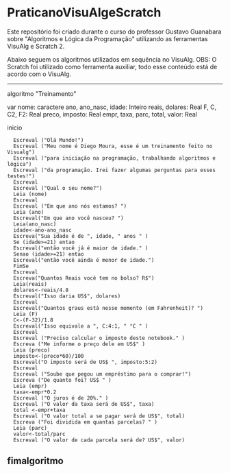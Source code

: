 # PraticanoVisuAlgeScratch
 Este repositório foi criado durante o curso do professor Gustavo Guanabara sobre "Algoritmos e Lógica da Programação" utilizando as ferramentas VisuAlg e Scratch 2.

 Abaixo seguem os algoritmos utilizados em sequência no VisuAlg.
 OBS: O Scratch foi utilizado como ferramenta auxiliar, todo esse conteúdo está de acordo com o VisuAlg.

------------------------------------------------------------

algoritmo "Treinamento"

var
   nome: caractere
   ano, ano_nasc, idade: Inteiro
   reais, dolares: Real
   F, C, C2, F2: Real
   preco, imposto: Real
   empr, taxa, parc, total, valor: Real

inicio

      Escreval ("Olá Mundo!")
      Escreval ("Meu nome é Diego Moura, esse é um treinamento feito no Visualg")
      Escreval ("para iniciação na programação, trabalhando algoritmos e lógica")
      Escreval ("da programação. Irei fazer algumas perguntas para esses testes!")
      Escreval
      Escreval ("Qual o seu nome?")
      Leia (nome)
      Escreval
      Escreval ("Em que ano nós estamos? ")
      Leia (ano)
      Escreval("Em que ano você nasceu? ")
      Leia(ano_nasc)
      idade<-ano-ano_nasc
      Escreva("Sua idade é de ", idade, " anos " )
      Se (idade>=21) entao
      Escreval("então você já é maior de idade." )
      Senao (idade>=21) entao
      Escreval("então você ainda é menor de idade.")
      FimSe
      Escreval
      Escreva("Quantos Reais você tem no bolso? R$")
      Leia(reais)
      dolares<-reais/4.8
      Escreval("Isso daria US$", dolares)
      Escreval
      Escreval("Quantos graus está nesse momento (em Fahrenheit)? ")
      Leia (F)
      C<-(F-32)/1.8
      Escreval("Isso equivale a ", C:4:1, " °C " )
      Escreval
      Escreval ("Preciso calcular o imposto deste notebook." )
      Escreva ("Me informe o preço dele em US$" )
      Leia (preco)
      imposto<-(preco*60)/100
      Escreval("O imposto será de US$ ", imposto:5:2)
      Escreval
      Escreval ("Soube que pegou um empréstimo para o comprar!")
      Escreva ("De quanto foi? US$ " )
      Leia (empr)
      taxa<-empr*0.2
      Escreval ("O juros é de 20%." )
      Escreval ("O valor da taxa será de US$", taxa)
      total <-empr+taxa
      Escreval ("O valor total a se pagar será de US$", total)
      Escreva ("Foi dividida em quantas parcelas? " )
      Leia (parc)
      valor<-total/parc
      Escreval ("O valor de cada parcela será de? US$", valor)
      
      
fimalgoritmo
------------------------------------------------------------
